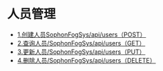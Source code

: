 # 人员管理

* [1.创建人员SophonFogSys/api/users（POST）]()
* [2.查询人员/SophonFogSys/api/users（GET）]()
* [3.更新人员/SophonFogSys/api/users（PUT）]()
* [4.删除人员/SophonFogSys/api/users（DELETE）]()

